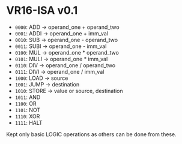 # VR16-ISA v0.1

- `0000`: ADD -> operand_one + operand_two
- `0001`: ADDI -> operand_one + imm_val
- `0010`: SUB -> operand_one - operand_two
- `0011`: SUBI -> operand_one - imm_val
- `0100`: MUL -> operand_one * operand_two
- `0101`: MULI -> operand_one * imm_val
- `0110`: DIV -> operand_one / operand_two
- `0111`: DIVI -> operand_one / imm_val
- `1000`: LOAD -> source
- `1001`: JUMP -> destination
- `1010`: STORE -> value or source, destination
- `1011`: AND
- `1100`: OR
- `1101`: NOT
- `1110`: XOR
- `1111`: HALT

Kept only basic LOGIC operations as others can be done from these.
